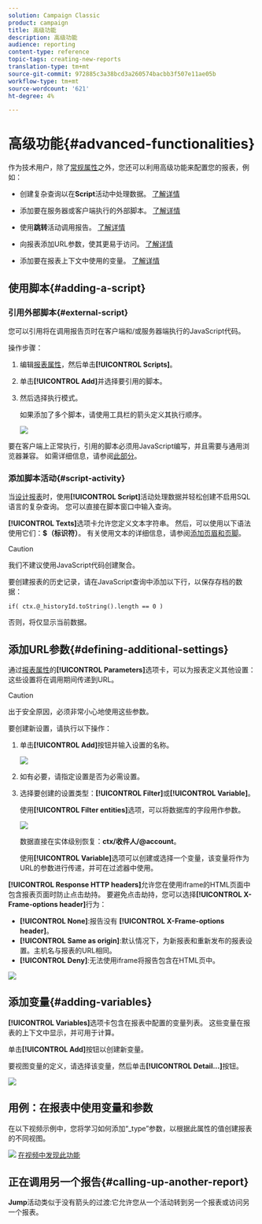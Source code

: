 ```yaml
---
solution: Campaign Classic
product: campaign
title: 高级功能
description: 高级功能
audience: reporting
content-type: reference
topic-tags: creating-new-reports
translation-type: tm+mt
source-git-commit: 972885c3a38bcd3a260574bacbb3f507e11ae05b
workflow-type: tm+mt
source-wordcount: '621'
ht-degree: 4%

---
```



# 高级功能{#advanced-functionalities}

作为技术用户，除了[常规属性](../../reporting/using/properties-of-the-report.md)之外，您还可以利用高级功能来配置您的报表，例如：

* 创建复杂查询以在&#x200B;**Script**&#x200B;活动中处理数据。 [了解详情](#script-activity)

* 添加要在服务器或客户端执行的外部脚本。 [了解详情](#external-script)

* 使用&#x200B;**跳转**&#x200B;活动调用报告。 [了解详情](#calling-up-another-report)

* 向报表添加URL参数，使其更易于访问。 [了解详情](#calling-up-another-report)

* 添加要在报表上下文中使用的变量。 [了解详情](#adding-variables)

## 使用脚本{#adding-a-script}

### 引用外部脚本{#external-script}

您可以引用将在调用报告页时在客户端和/或服务器端执行的JavaScript代码。

操作步骤：

1. 编辑[报表属性](../../reporting/using/properties-of-the-report.md)，然后单击&#x200B;**[!UICONTROL Scripts]**。
1. 单击&#x200B;**[!UICONTROL Add]**&#x200B;并选择要引用的脚本。
1. 然后选择执行模式。

   如果添加了多个脚本，请使用工具栏的箭头定义其执行顺序。

   ![](assets/reporting_custom_js.png)

要在客户端上正常执行，引用的脚本必须用JavaScript编写，并且需要与通用浏览器兼容。 如需详细信息，请参阅[此部分](../../web/using/web-forms-answers.md)。

### 添加脚本活动{#script-activity}

当[设计报表](../../reporting/using/creating-a-new-report.md#modelizing-the-chart)时，使用&#x200B;**[!UICONTROL Script]**&#x200B;活动处理数据并轻松创建不启用SQL语言的复杂查询。 您可以直接在脚本窗口中输入查询。

**[!UICONTROL Texts]**&#x200B;选项卡允许您定义文本字符串。 然后，可以使用以下语法使用它们：**$（标识符）**。 有关使用文本的详细信息，请参阅[添加页眉和页脚](../../reporting/using/element-layout.md#adding-a-header-and-a-footer)。

>[!CAUTION]
>
>我们不建议使用JavaScript代码创建聚合。

要创建报表的历史记录，请在JavaScript查询中添加以下行，以保存存档的数据：

```
if( ctx.@_historyId.toString().length == 0 )
```

否则，将仅显示当前数据。

## 添加URL参数{#defining-additional-settings}

通过[报表属性](../../reporting/using/properties-of-the-report.md)的&#x200B;**[!UICONTROL Parameters]**&#x200B;选项卡，可以为报表定义其他设置：这些设置将在调用期间传递到URL。

>[!CAUTION]
>
>出于安全原因，必须非常小心地使用这些参数。

要创建新设置，请执行以下操作：

1. 单击&#x200B;**[!UICONTROL Add]**&#x200B;按钮并输入设置的名称。

   ![](assets/s_ncs_advuser_report_properties_09a.png)

1. 如有必要，请指定设置是否为必需设置。

1. 选择要创建的设置类型：**[!UICONTROL Filter]**&#x200B;或&#x200B;**[!UICONTROL Variable]**。

   使用&#x200B;**[!UICONTROL Filter entities]**&#x200B;选项，可以将数据库的字段用作参数。

   ![](assets/s_ncs_advuser_report_properties_09b.png)

   数据直接在实体级别恢复：**ctx/收件人/@account**。

   使用&#x200B;**[!UICONTROL Variable]**&#x200B;选项可以创建或选择一个变量，该变量将作为URL的参数进行传递，并可在过滤器中使用。

**[!UICONTROL Response HTTP headers]**&#x200B;允许您在使用iframe的HTML页面中包含报表页面时防止点击劫持。 要避免点击劫持，您可以选择&#x200B;**[!UICONTROL X-Frame-options header]**&#x200B;行为：

* **[!UICONTROL None]**:报告没有 **[!UICONTROL X-Frame-options header]**。
* **[!UICONTROL Same as origin]**:默认情况下，为新报表和重新发布的报表设置。主机名与报表的URL相同。
* **[!UICONTROL Deny]**:无法使用iframe将报告包含在HTML页中。

![](assets/s_ncs_advuser_report_properties_09c.png)

## 添加变量{#adding-variables}

**[!UICONTROL Variables]**&#x200B;选项卡包含在报表中配置的变量列表。 这些变量在报表的上下文中显示，并可用于计算。

单击&#x200B;**[!UICONTROL Add]**&#x200B;按钮以创建新变量。

要视图变量的定义，请选择该变量，然后单击&#x200B;**[!UICONTROL Detail...]**&#x200B;按钮。

![](assets/s_ncs_advuser_report_properties_10.png)

## 用例：在报表中使用变量和参数

在以下视频示例中，您将学习如何添加“_type”参数，以根据此属性的值创建报表的不同视图。

![](assets/do-not-localize/how-to-video.png) [在视频中发现此功能](https://helpx.adobe.com/campaign/classic/how-to/add-url-parameter-in-acv6.html?playlist=/ccx/v1/collection/product/campaign/classic/segment/business-practitioners/explevel/intermediate/applaunch/how-to-4/collection.ccx.js&amp;ref=helpx.adobe.com)


## 正在调用另一个报告{#calling-up-another-report}

**Jump**&#x200B;活动类似于没有箭头的过渡:它允许您从一个活动转到另一个报表或访问另一个报表。
